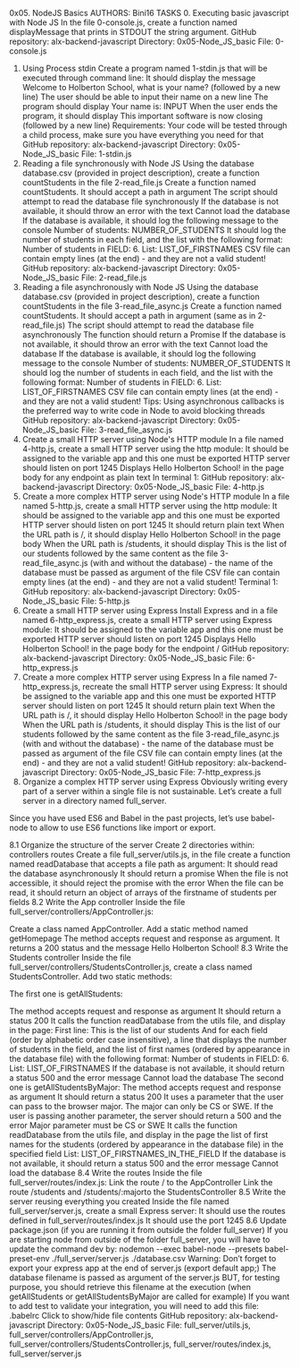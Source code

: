 0x05. NodeJS Basics
AUTHORS: Bini16
TASKS
0. Executing basic javascript with Node JS
In the file 0-console.js, create a function named displayMessage that prints in STDOUT the string argument.
GitHub repository: alx-backend-javascript
Directory: 0x05-Node_JS_basic
File: 0-console.js
1. Using Process stdin
Create a program named 1-stdin.js that will be executed through command line:
It should display the message Welcome to Holberton School, what is your name? (followed by a new line)
The user should be able to input their name on a new line
The program should display Your name is: INPUT
When the user ends the program, it should display This important software is now closing (followed by a new line)
Requirements:
Your code will be tested through a child process, make sure you have everything you need for that
GitHub repository: alx-backend-javascript
Directory: 0x05-Node_JS_basic
File: 1-stdin.js
2. Reading a file synchronously with Node JS
Using the database database.csv (provided in project description), create a function countStudents in the file 2-read_file.js
Create a function named countStudents. It should accept a path in argument
The script should attempt to read the database file synchronously
If the database is not available, it should throw an error with the text Cannot load the database
If the database is available, it should log the following message to the console Number of students: NUMBER_OF_STUDENTS
It should log the number of students in each field, and the list with the following format: Number of students in FIELD: 6. List: LIST_OF_FIRSTNAMES
CSV file can contain empty lines (at the end) - and they are not a valid student!
GitHub repository: alx-backend-javascript
Directory: 0x05-Node_JS_basic
File: 2-read_file.js
3. Reading a file asynchronously with Node JS
Using the database database.csv (provided in project description), create a function countStudents in the file 3-read_file_async.js
Create a function named countStudents. It should accept a path in argument (same as in 2-read_file.js)
The script should attempt to read the database file asynchronously
The function should return a Promise
If the database is not available, it should throw an error with the text Cannot load the database
If the database is available, it should log the following message to the console Number of students: NUMBER_OF_STUDENTS
It should log the number of students in each field, and the list with the following format: Number of students in FIELD: 6. List: LIST_OF_FIRSTNAMES
CSV file can contain empty lines (at the end) - and they are not a valid student!
Tips:
Using asynchronous callbacks is the preferred way to write code in Node to avoid blocking threads
GitHub repository: alx-backend-javascript
Directory: 0x05-Node_JS_basic
File: 3-read_file_async.js
4. Create a small HTTP server using Node's HTTP module
In a file named 4-http.js, create a small HTTP server using the http module:
It should be assigned to the variable app and this one must be exported
HTTP server should listen on port 1245
Displays Hello Holberton School! in the page body for any endpoint as plain text
In terminal 1:
GitHub repository: alx-backend-javascript
Directory: 0x05-Node_JS_basic
File: 4-http.js
5. Create a more complex HTTP server using Node's HTTP module
In a file named 5-http.js, create a small HTTP server using the http module:
It should be assigned to the variable app and this one must be exported
HTTP server should listen on port 1245
It should return plain text
When the URL path is /, it should display Hello Holberton School! in the page body
When the URL path is /students, it should display This is the list of our students followed by the same content as the file 3-read_file_async.js (with and without the database) - the name of the database must be passed as argument of the file
CSV file can contain empty lines (at the end) - and they are not a valid student!
Terminal 1:
GitHub repository: alx-backend-javascript
Directory: 0x05-Node_JS_basic
File: 5-http.js
6. Create a small HTTP server using Express
Install Express and in a file named 6-http_express.js, create a small HTTP server using Express module:
It should be assigned to the variable app and this one must be exported
HTTP server should listen on port 1245
Displays Hello Holberton School! in the page body for the endpoint /
GitHub repository: alx-backend-javascript
Directory: 0x05-Node_JS_basic
File: 6-http_express.js
7. Create a more complex HTTP server using Express
In a file named 7-http_express.js, recreate the small HTTP server using Express:
It should be assigned to the variable app and this one must be exported
HTTP server should listen on port 1245
It should return plain text
When the URL path is /, it should display Hello Holberton School! in the page body
When the URL path is /students, it should display This is the list of our students followed by the same content as the file 3-read_file_async.js (with and without the database) - the name of the database must be passed as argument of the file
CSV file can contain empty lines (at the end) - and they are not a valid student!
GitHub repository: alx-backend-javascript
Directory: 0x05-Node_JS_basic
File: 7-http_express.js
8. Organize a complex HTTP server using Express
Obviously writing every part of a server within a single file is not sustainable. Let’s create a full server in a directory named full_server.

Since you have used ES6 and Babel in the past projects, let’s use babel-node to allow to use ES6 functions like import or export.

8.1 Organize the structure of the server
Create 2 directories within:
controllers
routes
Create a file full_server/utils.js, in the file create a function named readDatabase that accepts a file path as argument:
It should read the database asynchronously
It should return a promise
When the file is not accessible, it should reject the promise with the error
When the file can be read, it should return an object of arrays of the firstname of students per fields
8.2 Write the App controller
Inside the file full_server/controllers/AppController.js:

Create a class named AppController. Add a static method named getHomepage
The method accepts request and response as argument. It returns a 200 status and the message Hello Holberton School!
8.3 Write the Students controller
Inside the file full_server/controllers/StudentsController.js, create a class named StudentsController. Add two static methods:

The first one is getAllStudents:

The method accepts request and response as argument
It should return a status 200
It calls the function readDatabase from the utils file, and display in the page:
First line: This is the list of our students
And for each field (order by alphabetic order case insensitive), a line that displays the number of students in the field, and the list of first names (ordered by appearance in the database file) with the following format: Number of students in FIELD: 6. List: LIST_OF_FIRSTNAMES
If the database is not available, it should return a status 500 and the error message Cannot load the database
The second one is getAllStudentsByMajor:
The method accepts request and response as argument
It should return a status 200
It uses a parameter that the user can pass to the browser major. The major can only be CS or SWE. If the user is passing another parameter, the server should return a 500 and the error Major parameter must be CS or SWE
It calls the function readDatabase from the utils file, and display in the page the list of first names for the students (ordered by appearance in the database file) in the specified field List: LIST_OF_FIRSTNAMES_IN_THE_FIELD
If the database is not available, it should return a status 500 and the error message Cannot load the database
8.4 Write the routes
Inside the file full_server/routes/index.js:
Link the route / to the AppController
Link the route /students and /students/:majorto the StudentsController
8.5 Write the server reusing everything you created
Inside the file named full_server/server.js, create a small Express server:
It should use the routes defined in full_server/routes/index.js
It should use the port 1245
8.6 Update package.json (if you are running it from outside the folder full_server)
If you are starting node from outside of the folder full_server, you will have to update the command dev by: nodemon --exec babel-node --presets babel-preset-env ./full_server/server.js ./database.csv
Warning:
Don’t forget to export your express app at the end of server.js (export default app;)
The database filename is passed as argument of the server.js BUT, for testing purpose, you should retrieve this filename at the execution (when getAllStudents or getAllStudentsByMajor are called for example)
If you want to add test to validate your integration, you will need to add this file: .babelrc
Click to show/hide file contents
GitHub repository: alx-backend-javascript
Directory: 0x05-Node_JS_basic
File: full_server/utils.js, full_server/controllers/AppController.js, full_server/controllers/StudentsController.js, full_server/routes/index.js, full_server/server.js
